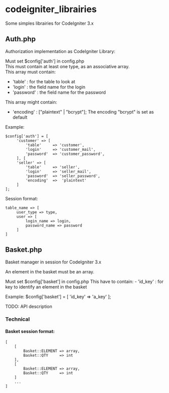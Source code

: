 # codeigniter_librairies

Some simples librairies for CodeIgniter 3.x

## Auth.php
Authorization implementation as CodeIgniter Library:

Must set $config['auth'] in config.php  
This must contain at least one type, as an associative array.  
This array must contain:
* 'table'       :   for the table to look at
* 'login'       :   the field name for the login
* 'password'    :   the field name for the password
  
This array might contain:
* 'encoding'    :   ["plaintext" | "bcrypt"];
The encoding "bcrypt" is set as default

Example:
```
$config['auth'] = [
     'customer' => [
         'table'     => 'customer',
         'login'     => 'customer_mail',
         'password'  => 'customer_password',
     ], [
     'seller' => [
         'table'     => 'seller',
         'login'     => 'seller_mail',
         'password'  => 'seller_password',
         'encoding'  =>  'plaintext'
     ]
];
```
Session format:
```
table_name => [
     user_type => type,
     user => [
         login_name => login,
         password_name => password
     ]
]
```


## Basket.php
Basket manager in session for CodeIgniter 3.x

An element in the basket must be an array.

Must set $config['basket'] in config.php
This have to contain:
         - 'id_key'      :   for key to identify an element in the basket

Example:
$config['basket'] = [
     'id_key' => 'a_key'
];

TODO: API description

### Technical
#### Basket session format:
```
[
    [
        Basket::ELEMENT => array,
        Basket::QTY     => int
    ],
    [
        Basket::ELEMENT => array,
        Basket::QTY     => int
    ]
    ...
]
```
